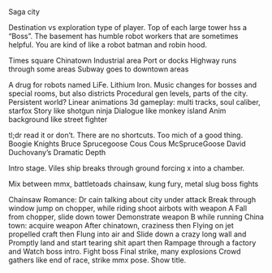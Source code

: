 

Saga city 

Destination vs exploration type of player. 
Top of each large tower hss a “Boss”. 
The basement has humble robot workers that are sometimes helpful. 
You are kind of like a robot batman and robin hood. 

Times square
Chinatown
Industrial area
Port or docks
Highway runs through some areas
Subway goes to downtown areas


A drug for robots named LiFe. Lithium Iron.
Music changes for bosses and special rooms, but also districts
Procedural gen levels, parts of the city.
Persistent world?
Linear animations 
3d gameplay: multi tracks, soul caliber, starfox
Story like shotgun ninja
Dialogue like monkey island 
Anim background like street fighter 

tl;dr read it or don’t. There are no shortcuts.
Too mich of a good thing.
Boogie Knights
Bruce Sprucegoose 
Cous Cous McSpruceGoose
David Duchovany’s Dramatic Depth

Intro stage. 
Viles ship breaks through ground forcing x into a chamber. 

Mix between mmx, battletoads chainsaw, kung fury, metal slug boss fights


Chainsaw Romance:
Dr cain talking about city under attack
Break through window jump on chopper, while riding shoot airbots with weapon A
Fall from chopper, slide down tower
Demonstrate weapon B while running
China town: acquire weapon
After chinatown, craziness then
Flying on jet propelled craft then
Flung into air and
Slide down a crazy long wall and
Promptly land and start tearing shit apart then
Rampage through a factory and
Watch boss intro.
Fight boss
Final strike, many explosions 
Crowd gathers like end of race, strike mmx pose. Show title.
